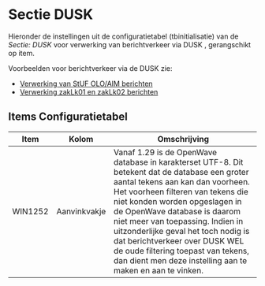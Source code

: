 # Sectie DUSK

Hieronder de instellingen uit de configuratietabel (tbinitialisatie) van de _Sectie: DUSK_ voor verwerking van berichtverkeer via DUSK , gerangschikt op item.

Voorbeelden voor berichtverkeer via de DUSK zie:

- [Verwerking van StUF OLO/AIM berichten](/docs/probleemoplossing/programmablokken/olo_verwerking.md)
- [Verwerking zakLk01 en zakLk02 berichten](/docs/probleemoplossing/programmablokken/stuf_zaken_zaklk01_02-verwerking.md)

## Items Configuratietabel

| Item    | Kolom        | Omschrijving                                                                                                                                                                                                                                                                                                                                                                                                                                             |
| ------- | ------------ | -------------------------------------------------------------------------------------------------------------------------------------------------------------------------------------------------------------------------------------------------------------------------------------------------------------------------------------------------------------------------------------------------------------------------------------------------------- |
| WIN1252 | Aanvinkvakje | Vanaf 1.29 is de OpenWave database in karakterset UTF-8. Dit betekent dat de database een groter aantal tekens aan kan dan voorheen. Het voorheen filteren van tekens die niet konden worden opgeslagen in de OpenWave database is daarom niet meer van toepassing. Indien in uitzonderlijke geval het toch nodig is dat berichtverkeer over DUSK WEL de oude filtering toepast van tekens, dan dient men deze instelling aan te maken en aan te vinken. |
